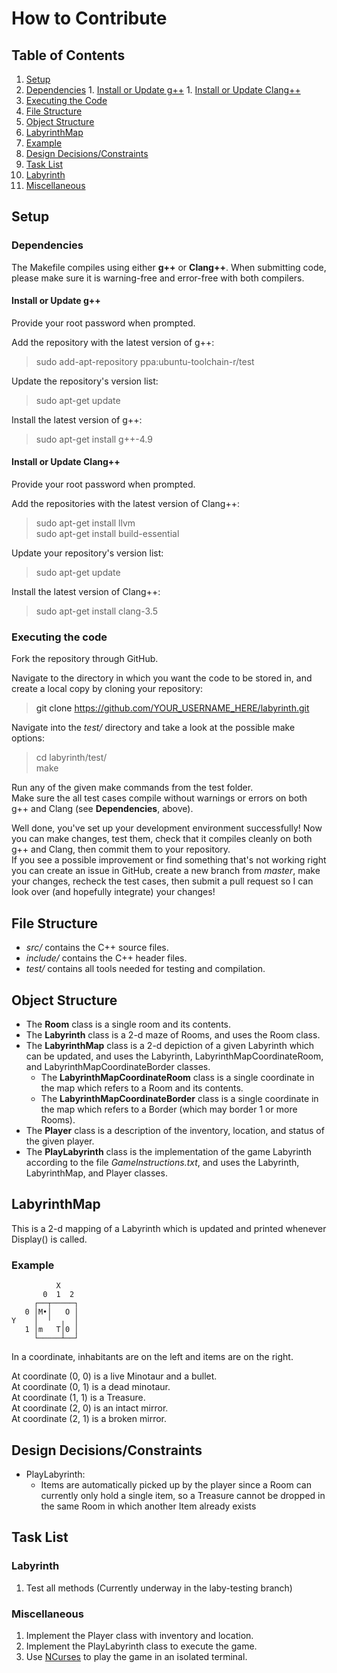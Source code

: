 # How to Contribute

## Table of Contents

1. [Setup](#setup)
  1. [Dependencies](#dependencies)
    1. [Install or Update g++](#g++)
    1. [Install or Update Clang++](#clang++)
  1. [Executing the Code](#executing-the-code)
1. [File Structure](#file-structure)
1. [Object Structure](#object-structure)
1. [LabyrinthMap](#labyrinthmap)
  1. [Example](#labyrinthmap-example)
1. [Design Decisions/Constraints](#design-decisions-constraints)
1. [Task List](#todo)
  1. [Labyrinth](#todo-labyrinth)
  1. [Miscellaneous](#todo-miscellaneous)

## Setup <a id="setup">

### Dependencies <a id="dependencies">

The Makefile compiles using either **g++** or **Clang++**. When submitting code, please make sure it is warning-free and error-free with both compilers.

#### Install or Update g++ <a id="g++">

Provide your root password when prompted.

Add the repository with the latest version of g++:
> sudo add-apt-repository ppa:ubuntu-toolchain-r/test

Update the repository's version list:
> sudo apt-get update

Install the latest version of g++:
> sudo apt-get install g++-4.9

#### Install or Update Clang++ <a id="clang++">

Provide your root password when prompted.

Add the repositories with the latest version of Clang++:
> sudo apt-get install llvm  
> sudo apt-get install build-essential

Update your repository's version list:
> sudo apt-get update

Install the latest version of Clang++:
> sudo apt-get install clang-3.5

### Executing the code <a id="executing-the-code">

Fork the repository through GitHub.  

Navigate to the directory in which you want the code to be stored in, and create a local copy by cloning your repository:
> git clone https://github.com/YOUR_USERNAME_HERE/labyrinth.git

Navigate into the *test/* directory and take a look at the possible make options:
> cd labyrinth/test/  
> make

Run any of the given make commands from the test folder.  
Make sure the all test cases compile without warnings or errors on both g++ and Clang (see **Dependencies**, above).

Well done, you've set up your development environment successfully! Now you can make changes, test them, check that it compiles cleanly on both g++ and Clang, then commit them to your repository.  
If you see a possible improvement or find something that's not working right you can create an issue in GitHub, create a new branch from *master*, make your changes, recheck the test cases, then submit a pull request so I can look over (and hopefully integrate) your changes!

## File Structure <a id="file-structure">
* *src/* contains the C++ source files.
* *include/* contains the C++ header files.
* *test/* contains all tools needed for testing and compilation.

## Object Structure <a id="object-structure">
* The **Room** class is a single room and its contents.
* The **Labyrinth** class is a 2-d maze of Rooms, and uses the Room class.
* The **LabyrinthMap** class is a 2-d depiction of a given Labyrinth which can be updated, and uses the Labyrinth, LabyrinthMapCoordinateRoom, and LabyrinthMapCoordinateBorder classes.
  * The **LabyrinthMapCoordinateRoom** class is a single coordinate in the map which refers to a Room and its contents.
  * The **LabyrinthMapCoordinateBorder** class is a single coordinate in the map which refers to a Border (which may border 1 or more Rooms).
* The **Player** class is a description of the inventory, location, and status of the given player.
* The **PlayLabyrinth** class is the implementation of the game Labyrinth according to the file *GameInstructions.txt*, and uses the Labyrinth, LabyrinthMap, and Player classes.

## LabyrinthMap <a id="labyrinthmap">
This is a 2-d mapping of a Labyrinth which is updated and printed whenever Display() is called.

### Example <a id="labyrinthmap-example">
```
          X
       0  1  2
     ┌──┬─────┐
   0 │M•│   O │
Y    │  ╵  ╷  │
   1 │m   T│0 │
     └─────┴──┘
```

In a coordinate, inhabitants are on the left and items are on the right.

At coordinate (0, 0) is a live Minotaur and a bullet.  
At coordinate (0, 1) is a dead minotaur.  
At coordinate (1, 1) is a Treasure.  
At coordinate (2, 0) is an intact mirror.  
At coordinate (2, 1) is a broken mirror.

## Design Decisions/Constraints <a id="design-decisions-constraints">

* PlayLabyrinth:
  * Items are automatically picked up by the player since a Room can currently only hold a single item, so a Treasure cannot be dropped in the same Room in which another Item already exists

## Task List <a id="todo">

### Labyrinth <a id="todo-labyrinth">
1. Test all methods (Currently underway in the laby-testing branch)

### Miscellaneous <a id="todo-miscellaneous">
1. Implement the Player class with inventory and location.
1. Implement the PlayLabyrinth class to execute the game.
1. Use [NCurses](http://hughm.cs.ukzn.ac.za/~murrellh/os/notes/ncurses.html) to play the game in an isolated terminal.
